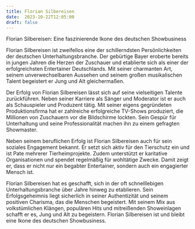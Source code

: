 ```yaml
---
title: Florian Silbereisen
date:  2023-10-22T12:05:00
draft: false
---
```


Florian Silbereisen: Eine faszinierende Ikone des deutschen Showbusiness

Florian Silbereisen ist zweifellos eine der schillerndsten Persönlichkeiten der deutschen Unterhaltungsbranche. Der gebürtige Bayer eroberte bereits in jungen Jahren die Herzen der Zuschauer und etablierte sich als einer der erfolgreichsten Entertainer Deutschlands. Mit seiner charmanten Art, seinem unverwechselbaren Aussehen und seinem großen musikalischen Talent begeistert er Jung und Alt gleichermaßen.

Der Erfolg von Florian Silbereisen lässt sich auf seine vielseitigen Talente zurückführen. Neben seiner Karriere als Sänger und Moderator ist er auch als Schauspieler und Produzent tätig. Mit seiner eigens gegründeten Produktionsfirma hat er zahlreiche erfolgreiche TV-Shows produziert, die Millionen von Zuschauern vor die Bildschirme lockten. Sein Gespür für Unterhaltung und seine Professionalität machen ihn zu einem gefragten Showmaster.

Neben seinem beruflichen Erfolg ist Florian Silbereisen auch für sein soziales Engagement bekannt. Er setzt sich aktiv für den Tierschutz ein und ist Pate mehrerer Tierheimprojekte. Zudem unterstützt er karitative Organisationen und spendet regelmäßig für wohltätige Zwecke. Damit zeigt er, dass er nicht nur ein begabter Entertainer, sondern auch ein engagierter Mensch ist.

Florian Silbereisen hat es geschafft, sich in der oft schnelllebigen Unterhaltungsbranche über Jahre hinweg zu etablieren. Sein Erfolgsgeheimnis liegt sicherlich in seiner Authentizität und seinem positiven Charisma, das die Menschen begeistert. Mit seinem Mix aus volkstümlichen Klängen, populären Hits und mitreißenden Showeinlagen schafft er es, Jung und Alt zu begeistern. Florian Silbereisen ist und bleibt eine Ikone des deutschen Showbusiness.